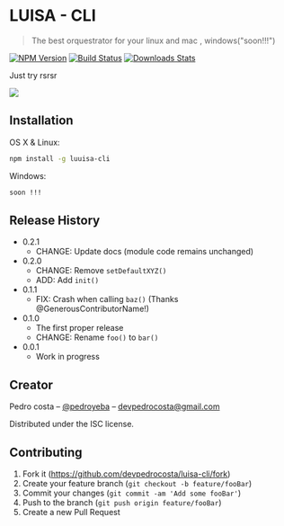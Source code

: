# LUISA - CLI
> The best orquestrator for your linux and mac , windows("soon!!!")

[![NPM Version][npm-image]][npm-url]
[![Build Status][travis-image]][travis-url]
[![Downloads Stats][npm-downloads]][npm-url]

Just try rsrsr

![](header.png)

## Installation

OS X & Linux:

```sh
npm install -g luuisa-cli 
```

Windows:

```sh
soon !!!
```
## Release History

* 0.2.1
    * CHANGE: Update docs (module code remains unchanged)
* 0.2.0
    * CHANGE: Remove `setDefaultXYZ()`
    * ADD: Add `init()`
* 0.1.1
    * FIX: Crash when calling `baz()` (Thanks @GenerousContributorName!)
* 0.1.0
    * The first proper release
    * CHANGE: Rename `foo()` to `bar()`
* 0.0.1
    * Work in progress

## Creator

Pedro costa – [@pedroyeba](https://twitter.com/pedroyeba) – devpedrocosta@gmail.com

Distributed under the ISC license. 

## Contributing

1. Fork it (<https://github.com/devpedrocosta/luisa-cli/fork>)
2. Create your feature branch (`git checkout -b feature/fooBar`)
3. Commit your changes (`git commit -am 'Add some fooBar'`)
4. Push to the branch (`git push origin feature/fooBar`)
5. Create a new Pull Request

<!-- Markdown link & img dfn's -->
[npm-image]: https://img.shields.io/npm/v/datadog-metrics.svg?style=flat-square
[npm-url]: https://npmjs.org/package/datadog-metrics
[npm-downloads]: https://img.shields.io/npm/dm/datadog-metrics.svg?style=flat-square
[travis-image]: https://img.shields.io/travis/dbader/node-datadog-metrics/master.svg?style=flat-square
[travis-url]: https://travis-ci.org/dbader/node-datadog-metrics
[wiki]: https://github.com/yourname/yourproject/wiki
